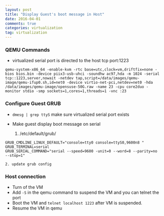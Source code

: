 ```yaml
---
layout: post
title: "Display Guest's boot message in Host"
date: 2016-04-01
comments: true
categories: virtualization
tag: virtualization
---
```

### QEMU Commands
* virtualized serial port is directed to the host tcp port:1223
```
qemu-system-x86_64 -enable-kvm -rtc base=utc,clock=vm,driftfix=none -bios bios.bin -device piix3-usb-uhci -soundhw ac97,hda -m 1024 -serial tcp::1223,server,nowait -netdev tap,script=/data/images/qemu-image/qemu-ifup0.sh,id=net0 -device virtio-net-pci,netdev=net0 -hda /data/images/qemu-image/opensuse-50G.raw -name 23 -cpu core2duo -monitor stdio -smp sockets=1,cores=1,threads=1 -vnc :23
```

### Configure Guest GRUB
* `dmesg | grep ttyS` make sure virtualized serial port exists
 
* Make guest display boot message on serial

    1. /etc/default/grub/

```
GRUB_CMDLINE_LINUX_DEFAULT="console=tty0 console=ttyS0,9600n8 "
GRUB_TERMINAL=serial
GRUB_SERIAL_COMMAND="serial --speed=9600 -unit=0 --word=8 --parity=no --stop=1"    

```
    
    2. update grub config

### Host connection
* Turn of the VM
* Add `-S` in the qemu command to suspend the VM and you can telnet the port
* Boot the VM and `telnet localhost 1223` after VM is suspended.
* Resume the VM in qemu
